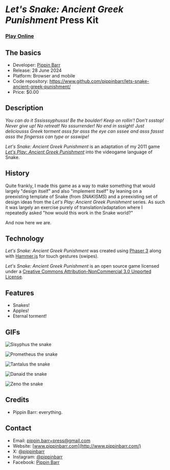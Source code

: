 # *Let's Snake: Ancient Greek Punishment* Press Kit

### [Play Online](https://pippinbarr.com/lets-snake-ancient-greek-punishment)

## The basics

* Developer: [Pippin Barr](http://www.pippinbarr.com/)
* Release: 28 June 2024
* Platform: Browser and mobile
* Code repository: https://www.github.com/pippinbarr/lets-snake-ancient-greek-punishment/
* Price: $0.00

## Description

*You can do it Sssisssyphusss! Be the boulder! Keep on rollin’! Don’t ssstop! Never give up! No retreat! No sssurrender! No end in sssight! Just deliciousss Greek torment asss far asss the eye can sssee and asss fassst asss the fingersss can type or ssswipe!*

*Let's Snake: Ancient Greek Punishment* is an adaptation of my 2011 game [*Let's Play: Ancient Greek Punishment*](/lets-play-ancient-greek-punishment) into the videogame language of Snake.

## History

Quite frankly, I made this game as a way to make something that would largely "design itself" and also "implement itself" by leaning on a preexisting template of Snake (from *SNAKISMS*) and a preexisting set of design ideas from the *Let's Play: Ancient Greek Punishment* series. As such it was largely an exercise purely of translation/adaptation where I repeatedly asked "how would this work in the Snake world?"

And now here we are.

## Technology

*Let's Snake: Ancient Greek Punishment* was created using [Phaser 3](https://phaser.io/) along with [Hammer.js](https://hammerjs.github.io/) for touch gestures (swipes).

*Let's Snake: Ancient Greek Punishment* is an open source game licensed under a [Creative Commons Attribution-NonCommercial 3.0 Unported License](http://creativecommons.org/licenses/by-nc/3.0/).

## Features

* Snakes!
* Apples!
* Eternal torment!

## GIFs

![Sisyphus the snake](./gifs/sispyhus.gif)

![Prometheus the snake](./gifs/prometheus.gif)

![Tantalus the snake](./gifs/tantalus.gif)

![Danaid the snake](./gifs/danaids.gif)

![Zeno the snake](./gifs/zeno.gif)

## Credits

* Pippin Barr: everything.

## Contact

* Email: [pippin.barr+press@gmail.com](mailto:pippin.barr+press@gmail.com)
* Website: [www.pippinbarr.com](http://www.pippinbarr.com/)
* X: [@pippinbarr](https://www.x.com/pippinbarr)
* Instagram: [@pippinbarr](https://instagram.com/pippinbarr)
* Facebook: [Pippin Barr](http://www.facebook.com/pippin.barr)

